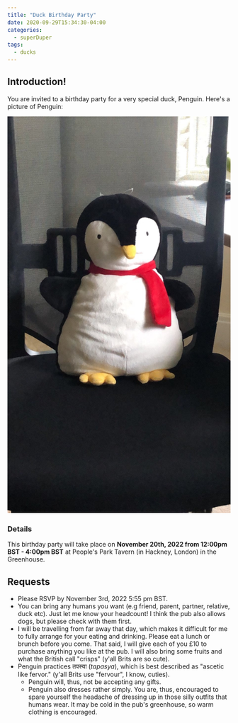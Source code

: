 ```yaml
---
title: "Duck Birthday Party"
date: 2020-09-29T15:34:30-04:00
categories:
  - superDuper
tags:
  - ducks
---
```


## Introduction!

You are invited to a birthday party for a very special duck, Penguin. Here's a picture of Penguin:

<img src="/assets/images/penguin.jpg" alt="drawing" title="penguin"/>

### Details

This birthday party will take place on **November 20th, 2022 from 12:00pm BST - 4:00pm BST** at People's Park Tavern (in Hackney, London) in the Greenhouse.

## Requests
- Please RSVP by November 3rd, 2022 5:55 pm BST.
- You can bring any humans you want (e.g friend, parent, partner, relative, duck etc). Just let me know your headcount! I think the pub also allows dogs, but please check with them first.
- I will be travelling from far away that day, which makes it difficult for me to fully arrange for your eating and drinking. Please eat a lunch or brunch before you come. That said, I will give each of you £10 to purchase anything you like at the pub. I will also bring some fruits and what the British call "crisps" (y'all Brits are so cute).
- Penguin practices तपस्या (*tapasya*), which is best described as "ascetic like fervor." (y'all Brits use "fervour", I know, cuties).
  - Penguin will, thus, not be accepting any gifts.
  - Penguin also dresses rather simply. You are, thus, encouraged to spare yourself the headache of dressing up in those silly outfits that humans wear. It may be cold in the pub's greenhouse, so warm clothing is encouraged.
